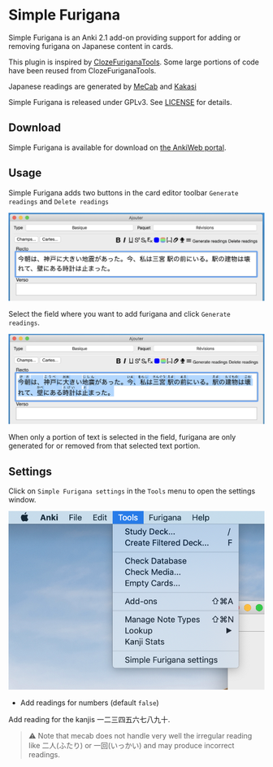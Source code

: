 # Simple Furigana

Simple Furigana is an Anki 2.1 add-on providing support for adding or removing furigana on Japanese content in cards.

This plugin is inspired by [ClozeFuriganaTools](https://github.com/golddranks/ClozeFuriganaTools). Some large portions of code have been reused from ClozeFuriganaTools.

Japanese readings are generated by [MeCab](https://taku910.github.io/mecab/) and [Kakasi](http://kakasi.namazu.org/index.html.en)

Simple Furigana is released under GPLv3. See [LICENSE](LICENSE) for details.

## Download

Simple Furigana is available for download on [the AnkiWeb portal](https://ankiweb.net/shared/info/1444055400).

## Usage

Simple Furigana adds two buttons in the card editor toolbar `Generate readings` and `Delete readings`

![Add and delete furigana](https://raw.githubusercontent.com/jcsirot/anki-simple-furigana/master/img/screenshot1.png)

Select the field where you want to add furigana and click `Generate readings`.

![Generated furigana](https://raw.githubusercontent.com/jcsirot/anki-simple-furigana/master/img/screenshot2.png)

When only a portion of text is selected in the field, furigana are only generated for or removed from that selected text portion.

## Settings

Click on `Simple Furigana settings` in the `Tools` menu to open the settings window.

![Open settings](https://raw.githubusercontent.com/jcsirot/anki-simple-furigana/master/img/screenshot3.png)

- Add readings for numbers (default `false`)

Add reading for the kanjis 一二三四五六七八九十.
> :warning: Note that mecab does not handle very well the irregular reading like 二人(ふたり) or 一回(いっかい) and may produce incorrect readings.